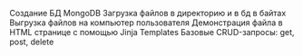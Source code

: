 Создание БД MongoDB
Загрузка файлов в директорию и в бд в байтах
Выгрузка файлов на компьютер пользователя
Демонстрация файла в HTML странице с помощью Jinja Templates
Базовые CRUD-запросы: get, post, delete
